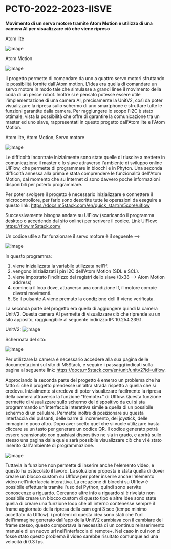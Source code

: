 # PCTO-2022-2023-IISVE
**Movimento di un servo motore tramite Atom Motion e utilizzo di una camera AI per visualizzare ciò che viene ripreso**

Atom lite

![image](https://user-images.githubusercontent.com/128048776/226885422-69b86aee-fa04-4359-909b-d32c75cee99b.png)

Atom Motion

![image](https://user-images.githubusercontent.com/128048776/226885926-e2ddae4a-1584-4de5-901e-fd91ecf2cbef.png)

Il progetto permette di comandare da uno a quattro servo motori sfruttando le possibilità fornite dall'Atom motion. L'idea era quella di comandare un servo motore in modo tale che simulasse a grandi linee il movimento della coda di un pesce robot. Inoltre si è pensato potesse essere utile l'implementazione di una camera AI, precisamente la UnitV2, così da poter visualizzare la ripresa sullo schermo di uno smartphone e sfruttare tutte le funzioni garantite dalla camera. Per raggiungere lo scopo l'I2C è stato ottimale, vista la possibilità che offre di garantire la comunicazione tra un master ed uno slave, rappresentati in questo progetto dall'Atom lite e l'Atom Motion.

Atom lite, Atom Motion, Servo motore

![image](https://user-images.githubusercontent.com/128048776/226886227-22032518-a3a0-4714-901c-e53cc99081ae.png)



Le difficoltà incontrate inizialmente sono state quelle di riuscire a mettere in comunicazione il master e lo slave attraverso l'ambiente di sviluppo online UIFlow, che permette di programmare in blocchi e in Phyton. Una seconda difficoltà annessa alla prima è stata comprendere le funzionalità dell'Atom Motion, dal momento che su Internet ci sono davvero poche informazioni disponibili per poterlo programmare.

Per poter svolgere il progetto è necessario inizializzare e connettere il microcontrollore, per farlo sono descritte tutte le operazioni da eseguire a questo link: https://docs.m5stack.com/en/quick_start/m5core/uiflow

Successivamente bisogna andare su UIFlow (scaricando il programma desktop o accedendo dal sito online) per scrivere il codice.
Link UIFlow: https://flow.m5stack.com/ 

Un codice utile a far funzionare il servo motore è il seguente -->


![image](https://user-images.githubusercontent.com/128048776/226888429-a98a95a6-a1b8-4487-bf91-7f1177193e67.png)


In questo programma:
1. viene inizializzata la variabile utilizzata nell'If.
2.  vengono inizializzati i pin I2C dell'Atom Motion (SDL e SCL).
3. viene impostato l'indirizzo dei registri dello slave (0x38 --> Atom Motion address)
4. comincia il loop dove, attraverso una condizione If, il motore compie diversi movimenti.
5. Se il pulsante A viene premuto la condizione dell'If viene verificata.


La seconda parte del progetto era quella di aggiungere quindi la camera UnitV2. Questa camera AI permette di visualizzare ciò che riprende su un sito apposito, raggiungibile al seguente indirizzo IP: 10.254.239.1. 

UnitV2:
![image](https://user-images.githubusercontent.com/128048776/226589561-de440cc1-217a-4f5c-89dd-277c8aeb8138.png)

Schermata del sito:

![image](https://user-images.githubusercontent.com/128048776/226888625-a369f9e3-b07e-47a2-83ce-70216738f63d.png)

Per utilizzare la camera è necessario accedere alla sua pagina delle documentazioni sul sito di M5Stack, e seguire i passaggi indicati sulla pagina al seguente link: https://docs.m5stack.com/en/unit/unitv2?id=uiflow. 

Approciando la seconda parte del progetto è emerso un problema che ha fatto sì che il progetto prendesse un'altra strada rispetto a quella che si credeva. Inizialmente si credeva di poter visualizzare facilmente la ripresa della camera attraverso la funzione "Remote+" di UIflow. Questa funzione permette di visualizzare sullo schermo del dispositivo da cui si sta programmando un'interfaccia interattiva simile a quella di un possibile schermo di un cellulare. Permette inoltre di posizionare su questa interfaccia dei pulsanti, delle barre di incremento, dei joystick, delle immagini e poco altro. Dopo aver scelto quel che si vuole utilizzare basta cliccare su un tasto per generare un codice QR. Il codice generato potrà essere scansionato con qualsiasi dispositivo ne sia in grado, e aprirà sullo stesso una pagina dalla quale sarà possibile visualizzare ciò che vi è stato inserito dall'ambiente di programmazione.

![image](https://user-images.githubusercontent.com/128048776/226888840-ef72ab1d-54b4-4d4a-a3d4-a5c0b0ca5377.png)

Tuttavia la funzione non permette di inserire anche l'elemento video, e questo ha ostecolato il lavoro. La soluzione proposta è stata quella di dover creare un blocco custom su UIflow per poter inserire anche l'elemento video nell'interfaccia interattiva. La creazione di blocchi su UIflow è possibile effettuarla tramite l'uso del Python, quindi sono servite conoscenze a riguardo. Cercando altre info a riguardo si è rivelato non possibile creare un blocco custom di questo tipo e altre idee sono state quella di creare una funzione loop che all'interno contenesse sempre il frame aggiornato della ripresa della cam ogni 3 sec (tempo minimo accettato da UIflow). i problemi di questa idea sono stati che l'url dell'immagine generato dall'app della UnitV2 cambiava con il cambiare del frame stesso, questo comportava la necessità di un continuo reinserimento manuale di un nuovo url nell'interfaccia di remote+. Nel caso in cui non ci fosse stato questo problema il video sarebbe risultato comunque ad una velocità di 0.3 fps. 


